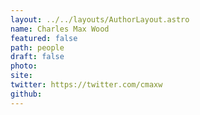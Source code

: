 ```yaml
---
layout: ../../layouts/AuthorLayout.astro
name: Charles Max Wood
featured: false
path: people
draft: false
photo: 
site: 
twitter: https://twitter.com/cmaxw
github: 
---
```


